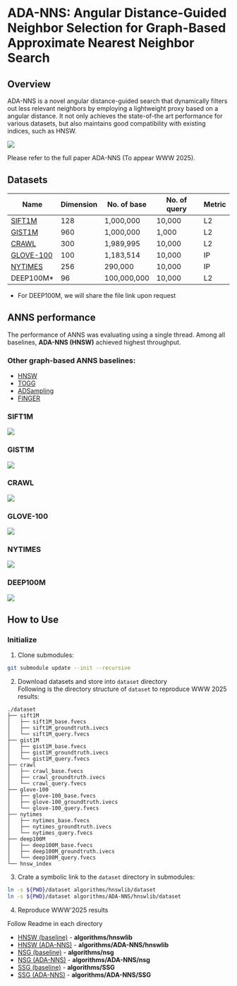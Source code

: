 # ADA-NNS: Angular Distance-Guided Neighbor Selection for Graph-Based Approximate Nearest Neighbor Search

## Overview
ADA-NNS is a novel angular distance-guided search that dynamically filters out less relevant neighbors by employing a lightweight proxy based on a angular distance. It not only achieves the state-of-the art performance for various datasets, but also maintains good compatibility with existing indices, such as HNSW.

<img src="./figures/overview.png"/>

Please refer to the full paper ADA-NNS (To appear WWW 2025).

## Datasets

| Name     | Dimension | No. of base | No. of query | Metric |
|----------|-----------|-------------|--------------|--------|
| [SIFT1M](http://corpus-texmex.irisa.fr/)   | 128       | 1,000,000   | 10,000       | L2 |
| [GIST1M](http://corpus-texmex.irisa.fr/)   | 960       | 1,000,000   | 1,000        | L2 |
| [CRAWL](http://github.com/ZJULearning/SSG)    | 300       | 1,989,995   | 10,000       | L2 |
| [GLOVE-100](https://github.com/erikbern/ann-benchmarks)   | 100       | 1,183,514   | 10,000        | IP |
| [NYTIMES](https://github.com/erikbern/ann-benchmarks)   | 256       | 290,000   | 10,000        | IP |
| DEEP100M* | 96        | 100,000,000 | 10,000        | L2 |
+ For DEEP100M, we will share the file link upon request

## ANNS performance

The performance of ANNS was evaluating using a single thread. Among all baselines, **ADA-NNS (HNSW)** achieved highest throughput.

### Other graph-based ANNS baselines:

+ [HNSW](https://github.com/nmslib/hnswlib)
+ [TOGG](https://github.com/whenever5225/TOGG)
+ [ADSampling](https://github.com/gaoj0017/ADSampling)
+ [FINGER](https://github.com/Patrick-H-Chen/FINGER)

### SIFT1M

<img src="./figures/sift1M.png"/>

### GIST1M

<img src="./figures/gist1M.png"/>

### CRAWL

<img src="./figures/crawl.png"/>

### GLOVE-100

<img src="./figures/glove-100.png"/>

### NYTIMES

<img src="./figures/nytimes.png"/>

### DEEP100M

<img src="./figures/deep100M.png"/>

## How to Use

### Initialize

1. Clone submodules:

```bash
git submodule update --init --recursive
```

2. Download datasets and store into `dataset` directory  
Following is the directory structure of `dataset` to reproduce WWW 2025 results:
```
./dataset
├── sift1M
│   ├── sift1M_base.fvecs
│   ├── sift1M_groundtruth.ivecs
│   └── sift1M_query.fvecs
├── gist1M
│   ├── gist1M_base.fvecs
│   ├── gist1M_groundtruth.ivecs
│   └── gist1M_query.fvecs
├── crawl
│   ├── crawl_base.fvecs
│   ├── crawl_groundtruth.ivecs
│   └── crawl_query.fvecs
├── glove-100
│   ├── glove-100_base.fvecs
│   ├── glove-100_groundtruth.ivecs
│   └── glove-100_query.fvecs
├── nytimes
│   ├── nytimes_base.fvecs
│   ├── nytimes_groundtruth.ivecs
│   └── nytimes_query.fvecs
├── deep100M
│   ├── deep100M_base.fvecs
│   ├── deep100M_groundtruth.ivecs
│   └── deep100M_query.fvecs
└── hnsw_index
```

3. Crate a symbolic link to the `dataset` directory in submodules:
```bash
ln -s ${PWD}/dataset algorithms/hnswlib/dataset
ln -s ${PWD}/dataset algorithms/ADA-NNS/hnswlib/dataset
```

4. Reproduce WWW'2025 results

Follow Readme in each directory
+ [HNSW (baseline)](https://github.com/K16DIABLO/hnswlib/tree/v0.8.0) - **algorithms/hnswlib**
+ [HNSW (ADA-NNS)](https://github.com/K16DIABLO/hnswlib/tree/ADA-NNS) - **algorithms/ADA-NNS/hnswlib**
+ [NSG (baseline)](https://github.com/K16DIABLO/nsg/tree/www_baseline) - **algorithms/nsg**
+ [NSG (ADA-NNS)](https://github.com/K16DIABLO/nsg/tree/ADA-NNS) - **algorithms/ADA-NNS/nsg**
+ [SSG (baseline)](https://github.com/K16DIABLO/SSG/tree/www_baseline) - **algorithms/SSG**
+ [SSG (ADA-NNS)](https://github.com/K16DIABLO/SSG/tree/ADA-NNS) - **algorithms/ADA-NNS/SSG**
